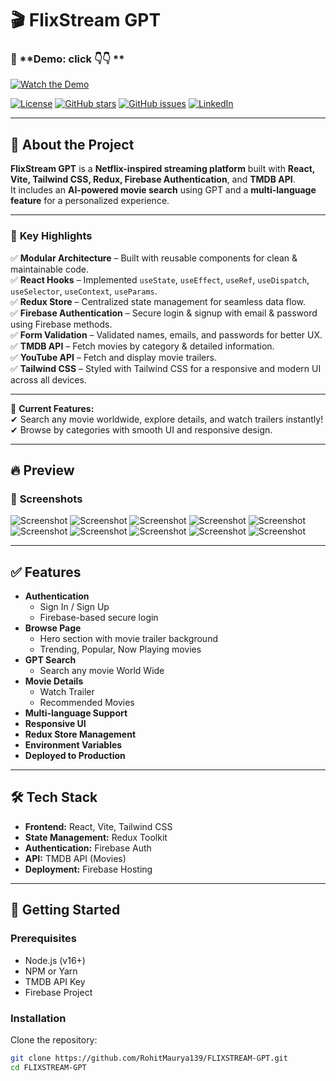 # 🎬 FlixStream GPT

### 🎥 **Demo: click 👇👇 **

[![Watch the Demo](src/assets/sc4.png)](https://www.linkedin.com/posts/rohit139maurya_reactjs-vite-redux-activity-7363808256030371840-0bL5?utm_source=share&utm_medium=member_desktop&rcm=ACoAADiphM0Bd4-cygch_E3VXOoyvmcHKjrd4Yc)

[![License](https://img.shields.io/badge/license-MIT-blue.svg)](LICENSE)
[![GitHub stars](https://img.shields.io/github/stars/RohitMaurya139/FLIXSTREAM-GPT.svg)](https://github.com/RohitMaurya139/FLIXSTREAM-GPT/stargazers)
[![GitHub issues](https://img.shields.io/github/issues/RohitMaurya139/FLIXSTREAM-GPT.svg)](https://github.com/RohitMaurya139/FLIXSTREAM-GPT/issues)
[![LinkedIn](https://img.shields.io/badge/Follow%20on-LinkedIn-blue)](https://www.linkedin.com/in/rohit139maurya/)

---

## 📖 **About the Project**

**FlixStream GPT** is a **Netflix-inspired streaming platform** built with **React, Vite, Tailwind CSS, Redux, Firebase Authentication**, and **TMDB API**.  
It includes an **AI-powered movie search** using GPT and a **multi-language feature** for a personalized experience.

---

### 🔑 **Key Highlights**

✅ **Modular Architecture** – Built with reusable components for clean & maintainable code.  
✅ **React Hooks** – Implemented `useState`, `useEffect`, `useRef`, `useDispatch`, `useSelector`, `useContext`, `useParams`.  
✅ **Redux Store** – Centralized state management for seamless data flow.  
✅ **Firebase Authentication** – Secure login & signup with email & password using Firebase methods.  
✅ **Form Validation** – Validated names, emails, and passwords for better UX.  
✅ **TMDB API** – Fetch movies by category & detailed information.  
✅ **YouTube API** – Fetch and display movie trailers.  
✅ **Tailwind CSS** – Styled with Tailwind CSS for a responsive and modern UI across all devices.

---

🎯 **Current Features:**  
✔ Search any movie worldwide, explore details, and watch trailers instantly!  
✔ Browse by categories with smooth UI and responsive design.

---

## 🔥 **Preview**

### 📸 **Screenshots**

![Screenshot](src/assets/sc1.png)
![Screenshot](src/assets/sc2.png)
![Screenshot](src/assets/sc3.png)
![Screenshot](src/assets/sc4.png)
![Screenshot](src/assets/sc5.png)
![Screenshot](src/assets/sc6.png)
![Screenshot](src/assets/sc7.png)
![Screenshot](src/assets/sc8.png)
![Screenshot](src/assets/sc9.png)
![Screenshot](src/assets/sc10.png)

---

## ✅ **Features**

- **Authentication**
  - Sign In / Sign Up
  - Firebase-based secure login
- **Browse Page**
  - Hero section with movie trailer background
  - Trending, Popular, Now Playing movies
- **GPT Search**
  - Search any movie World Wide
- **Movie Details**
  - Watch Trailer
  - Recommended Movies
- **Multi-language Support**
- **Responsive UI**
- **Redux Store Management**
- **Environment Variables**
- **Deployed to Production**

---

## 🛠 **Tech Stack**

- **Frontend:** React, Vite, Tailwind CSS
- **State Management:** Redux Toolkit
- **Authentication:** Firebase Auth
- **API:** TMDB API (Movies)
- **Deployment:** Firebase Hosting

---

## 🚀 **Getting Started**

### **Prerequisites**

- Node.js (v16+)
- NPM or Yarn
- TMDB API Key
- Firebase Project

### **Installation**

Clone the repository:

```bash
git clone https://github.com/RohitMaurya139/FLIXSTREAM-GPT.git
cd FLIXSTREAM-GPT
```
